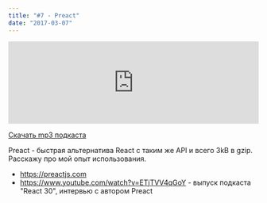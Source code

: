 ```yaml
---
title: "#7 - Preact"
date: "2017-03-07"
---
```


<iframe width="100%" height="166" scrolling="no" frameborder="no" src="https://w.soundcloud.com/player/?url=https%3A//api.soundcloud.com/tracks/317494708&amp;color=ff5500&amp;auto_play=false&amp;hide_related=false&amp;show_comments=true&amp;show_user=true&amp;show_reposts=false"></iframe>

<a href="https://5minreact.podster.fm/7/download/audio.mp3?download=yes&media=file"><i class="fa fa-download"></i> Скачать mp3 подкаста</a>

Preact - быстрая альтернатива React с таким же API и всего 3kB в gzip. Расскажу про мой опыт использования.

- https://preactjs.com
- https://www.youtube.com/watch?v=ETjTVV4qGoY - выпуск подкаста "React 30", интервью с автором Preact
